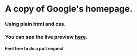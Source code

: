 # A copy of Google's homepage.
### Using plain html and css.
### You can see the live preview [here](https://anandawira.github.io/google-homepage/).


#### Feel free to do a pull request
